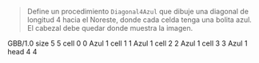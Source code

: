 > Define un procedimiento `Diagonal4Azul` que dibuje una diagonal de longitud 4 hacia el Noreste, donde cada celda tenga una bolita azul. 
El cabezal debe quedar donde muestra la imagen.

<gs-board>
  GBB/1.0
    size 5 5
    cell 0 0 Azul 1 
    cell 1 1 Azul 1 
    cell 2 2 Azul 1 
    cell 3 3 Azul 1 
    head 4 4
</gs-board>
